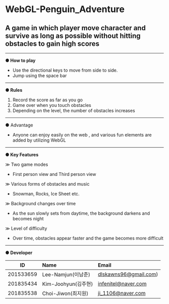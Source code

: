 # WebGL-Penguin_Adventure
A game in which player move character and survive as long as possible without hitting obstacles to gain high scores
------------------------------------------------------------------
---
__● How to play__
* Use the directional keys to move from side to side.
* Jump using the space bar

---

__● Rules__

1. Record the score as far as you go  
2. Game over when you touch obstacles  
3. Depending on the level, the number of obstacles increases  
***
● Advantage
- Anyone can enjoy easily on the web , and various fun elements are added by utilizing WebGL

***
__● Key Features__


≫ Two game modes
- First person view and Third person view


≫ Various forms of obstacles and music
- Snowman, Rocks, Ice Sheet etc.


≫ Background changes over time
- As the sun slowly sets from daytime, the background darkens and becomes night


≫ Level of difficulty
- Over time, obstacles appear faster and the game becomes more difficult
***
__● Developer__  

| ID         | Name                 | Email                      |
| ---------- | :------------------- | :------------------------- |
| 201533659  | Lee-Namjun(이남준)   | dlskawns96@gmail.com)      |
| 201835434  | Kim-Joohyun(김주현)  | infenitel@naver.com        |
| 201835538  | Choi-Jiwon(최지원)   | ji_1106@naver.com          |
